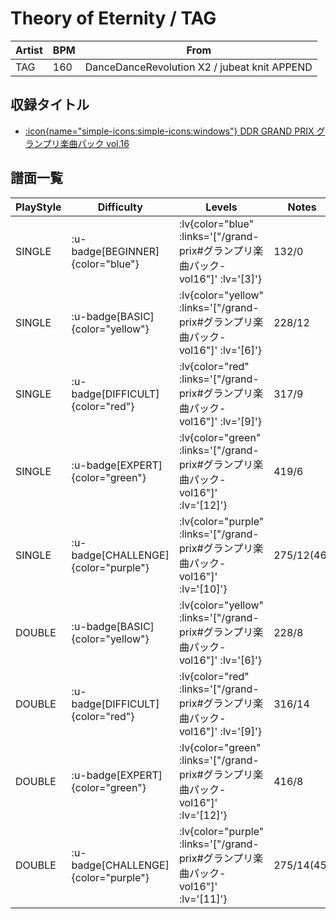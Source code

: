 # Theory of Eternity / TAG

|Artist|BPM|From|
|------|---|----|
|TAG|160|DanceDanceRevolution X2 / jubeat knit APPEND|

## 収録タイトル

- [ :icon{name="simple-icons:simple-icons:windows"} DDR GRAND PRIX グランプリ楽曲パック vol.16](/grand-prix#グランプリ楽曲パック-vol16)

## 譜面一覧

|PlayStyle|Difficulty|Levels|Notes|Movie|
|---------|----------|------|-----|-----|
|SINGLE| :u-badge[BEGINNER]{color="blue"} | :lv{color="blue" :links='["/grand-prix#グランプリ楽曲パック-vol16"]' :lv='[3]'} |132/0||
|SINGLE| :u-badge[BASIC]{color="yellow"} | :lv{color="yellow" :links='["/grand-prix#グランプリ楽曲パック-vol16"]' :lv='[6]'} |228/12||
|SINGLE| :u-badge[DIFFICULT]{color="red"} | :lv{color="red" :links='["/grand-prix#グランプリ楽曲パック-vol16"]' :lv='[9]'} |317/9||
|SINGLE| :u-badge[EXPERT]{color="green"} | :lv{color="green" :links='["/grand-prix#グランプリ楽曲パック-vol16"]' :lv='[12]'} |419/6||
|SINGLE| :u-badge[CHALLENGE]{color="purple"} | :lv{color="purple" :links='["/grand-prix#グランプリ楽曲パック-vol16"]' :lv='[10]'} |275/12(46)||
|DOUBLE| :u-badge[BASIC]{color="yellow"} | :lv{color="yellow" :links='["/grand-prix#グランプリ楽曲パック-vol16"]' :lv='[6]'} |228/8||
|DOUBLE| :u-badge[DIFFICULT]{color="red"} | :lv{color="red" :links='["/grand-prix#グランプリ楽曲パック-vol16"]' :lv='[9]'} |316/14||
|DOUBLE| :u-badge[EXPERT]{color="green"} | :lv{color="green" :links='["/grand-prix#グランプリ楽曲パック-vol16"]' :lv='[12]'} |416/8||
|DOUBLE| :u-badge[CHALLENGE]{color="purple"} | :lv{color="purple" :links='["/grand-prix#グランプリ楽曲パック-vol16"]' :lv='[11]'} |275/14(45)||
